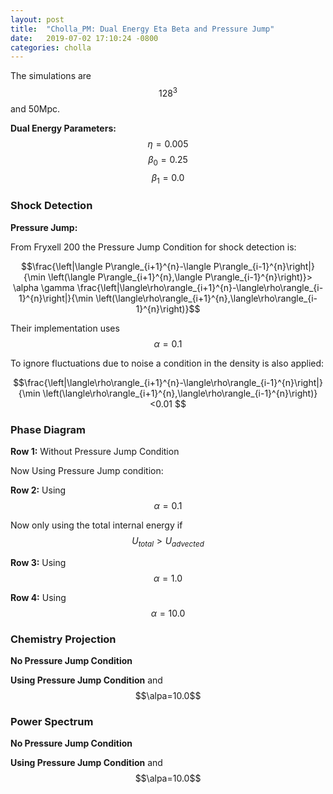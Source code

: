 ```yaml
---
layout: post
title:  "Cholla_PM: Dual Energy Eta Beta and Pressure Jump"
date:   2019-07-02 17:10:24 -0800
categories: cholla
---
```


The simulations are $$128^3$$ and 50Mpc.

**Dual Energy Parameters:** $$\eta=0.005$$    $$\beta_0 = 0.25$$     $$\beta_1 = 0.0$$

### Shock Detection

**Pressure Jump:**

From Fryxell 200 the Pressure Jump Condition for shock detection is:

 $$\frac{\left|\langle P\rangle_{i+1}^{n}-\langle P\rangle_{i-1}^{n}\right|}{\min \left(\langle P\rangle_{i+1}^{n},\langle P\rangle_{i-1}^{n}\right)}> \alpha \gamma \frac{\left|\langle\rho\rangle_{i+1}^{n}-\langle\rho\rangle_{i-1}^{n}\right|}{\min \left(\langle\rho\rangle_{i+1}^{n},\langle\rho\rangle_{i-1}^{n}\right)}$$
 
 Their implementation uses $$\alpha = 0.1$$
 
 To ignore fluctuations due to noise a condition in the density is also applied:
 
 $$\frac{\left|\langle\rho\rangle_{i+1}^{n}-\langle\rho\rangle_{i-1}^{n}\right|}{\min \left(\langle\rho\rangle_{i+1}^{n},\langle\rho\rangle_{i-1}^{n}\right)}<0.01 $$
 
 
### Phase Diagram

**Row 1:** Without Pressure Jump Condition

Now Using Pressure Jump condition:

**Row 2:** Using $$\alpha=0.1$$

Now only using the total internal energy  if  $$U_{total} > U_{advected}$$ 

**Row 3:** Using $$\alpha=1.0$$

**Row 4:** Using $$\alpha=10.0$$


### Chemistry Projection

**No Pressure Jump Condition**




**Using Pressure Jump Condition**  and $$\alpa=10.0$$




### Power Spectrum


**No Pressure Jump Condition**




**Using Pressure Jump Condition** and  $$\alpa=10.0$$





 
